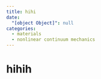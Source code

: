 ```yaml
---
title: hihi
date:
  "[object Object]": null
categories:
  - materials
  - nonlinear continuum mechanics
---
```


# hihih
